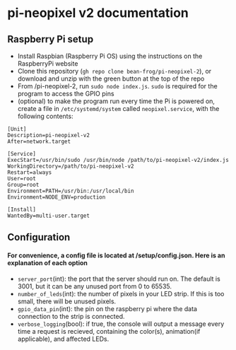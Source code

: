 # pi-neopixel v2 documentation
## Raspberry Pi setup
- Install Raspbian (Raspberry Pi OS) using the instructions on the RaspberryPi website 
- Clone this repository (`gh repo clone bean-frog/pi-neopixel-2`), or download and unzip with the green button at the top of the repo 
- From /pi-neopixel-2, run `sudo node index.js`. `sudo` is required for the program to access the GPIO pins 
- (optional) to make the program run every time the Pi is powered on, create a file in `/etc/systemd/system` called `neopixel.service`, with the following contents:
```
[Unit]
Description=pi-neopixel-v2
After=network.target

[Service]
ExecStart=/usr/bin/sudo /usr/bin/node /path/to/pi-neopixel-v2/index.js
WorkingDirectory=/path/to/pi-neopixel-v2
Restart=always
User=root
Group=root
Environment=PATH=/usr/bin:/usr/local/bin
Environment=NODE_ENV=production

[Install]
WantedBy=multi-user.target
```


</details>

## Configuration

#### For convenience, a config file is located at /setup/config.json. Here is an explanation of each option
- `server_port`(int): the port that the server should run on. The default is 3001, but it can be any unused port from 0 to 65535.
- `number_of_leds`(int): the number of pixels in your LED strip. If this is too small, there will be unused pixels.
- `gpio_data_pin`(int): the pin on the raspberry pi where the data connection to the strip is connected.
- `verbose_logging`(bool): if true, the console will output a message every time a request is recieved, containing the color(s), animation(if applicable), and affected LEDs.

